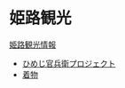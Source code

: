 姫路観光
===================

[姫路観光情報](http://www.himeji-kanko.jp/)

* [ひめじ官兵衛プロジェクト](http://himeji-kanbee.jp/index.php)
* [着物](http://www.kimononoyakata.com/)



